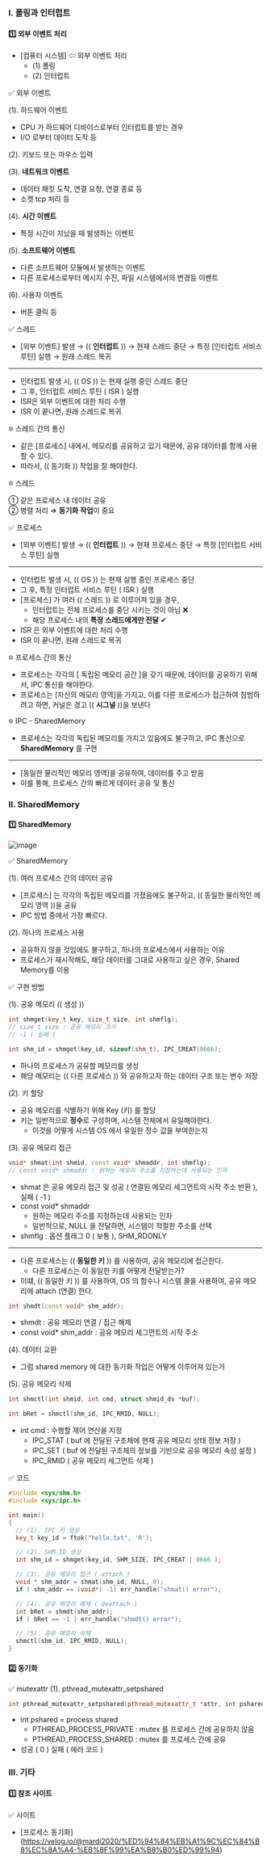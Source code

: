 ### Ⅰ. 폴링과 인터럽트
#### 1️⃣ 외부 이벤트 처리
- [컴퓨터 시스템] ⇦ 외부 이벤트 처리
  - (1) 폴링
  - (2) 인터럽트

✅ 외부 이벤트

(1). 하드웨어 이벤트
- CPU 가 하드웨어 디바이스로부터 인터럽트를 받는 경우
- I/O 로부터 데이터 도작 등

(2). 키보드 또는 마우스 입력

(3). **네트워크 이벤트**
- 데이터 패킷 도착, 연결 요청, 연결 종료 등
- 소켓 tcp 처리 등

(4). **시간 이벤트**
- 특정 시간이 지났을 때 발생하는 이벤트

(5). **소프트웨어 이벤트**
- 다른 소프트웨어 모듈에서 발생하는 이벤트
- 다른 프로세스로부터 메시지 수진, 파일 시스템에서의 변경등 이벤트

(6). 사용자 이벤트
- 버튼 클릭 등

✅ 스레드
- [외부 이벤트] 발생 → (( **인터럽트** )) → 현재 스레드 중단 → 특정 [인터럽트 서비스 루틴] 실행 → 원래 스레드 복귀
---
- 인터럽트 발생 시, (( OS )) 는 현재 실행 중인 스레드 중단
- 그 후, 인터럽트 서비스 루틴 ( ISR ) 실행
- ISR은 외부 이벤트에 대한 처리 수행
- ISR 이 끝나면, 원래 스레드로 복귀

🔯 스레드 간의 통신
- 같은 [프로세스] 내에서, 메모리를 공유하고 있기 때문에, 공유 데이터를 함께 사용할 수 있다.
- 따라서, (( 동기화 )) 작업을 잘 해야한다.

🔯 스레드

① 같은 프로세스 내 데이터 공유 <br/>
② 병렬 처리  ⇒ **동기화 작업**이 중요


✅ 프로세스
- [외부 이벤트] 발생 → (( **인터럽트** )) → 현재 프로세스 중단 → 특정 [인터럽트 서비스 루틴] 실행
---
- 인터럽트 발생 시, (( OS )) 는 현재 실행 중인 프로세스 중단
- 그 후, 특정 인터럽트 서비스 루틴 ( ISR ) 실행
- [프로세스] 가 여러 (( 스레드 )) 로 이루어져 있을 경우,
  - 인터럽트는 전체 프로세스를 중단 시키는 것이 아님 ❌ 
  - 해당 프로세스 내의 **특정 스레드에게만 전달** ✔
- ISR 은 외부 이벤트에 대한 처리 수행
- ISR 이 끝나면, 원래 스레드로 복귀

🔯 프로세스 간의 통신
- 프로세스는 각각의 [ 독립된 메모리 공간 ]을 갖기 때문에, 데이터를 공유하기 위해서, IPC 통신을 해야한다.
- 프로세스는 [자신의 메모리 영역]을 가지고, 이를 다른 프로세스가 접근하여 침범하려고 하면, 커널은 경고 (( **시그널** ))을 보낸다

🔯 IPC - SharedMemory
- 프로세스는 각각의 독립된 메모리를 가지고 있음에도 불구하고, IPC 통신으로 **SharedMemory** 를 구현
---
- [동일한 물리적인 메모리 영역]을 공유하여, 데이터를 주고 받음
- 이를 통해, 프로세스 간의 빠르게 데이터 공유 및 통신

### Ⅱ. SharedMemory
#### 1️⃣ SharedMemory
![image](https://github.com/shpark0308/c_study_develop/assets/60208434/aa03a3ef-d31f-47ec-ad13-1c5076e67360)

✅ SharedMemory

(1). 여러 프로세스 간의 데이터 공유
- [프로세스] 는 각각의 독립된 메모리를 가졌음에도 불구하고, (( 동일한 물리적인 메모리 영역 ))을 공유
- IPC 방법 중에서 가장 빠르다.

(2). 하나의 프로세스 사용
- 공유하지 않을 것임에도 불구하고, 하나의 프로세스에서 사용하는 이유
- 프로세스가 재시작해도, 해당 데이터를 그대로 사용하고 싶은 경우, Shared Memory를 이용

✅ 구현 방법

(1). 공유 메모리 (( 생성 ))
```cpp
int shmget(key_t key, size_t size, int shmflg);
// size_t size : 공유 메모리 크기
// -1 ( 실패 )

int shm_id = shmget(key_id, sizeof(shm_t), IPC_CREAT|0666);
```
- 하나의 프로세스가 공유할 메모리를 생성
- 해당 메모리는 (( 다른 프로세스 )) 와 공유하고자 하는 데이터 구조 또는 변수 저장

(2). 키 할당
- 공유 메모리를 식별하기 위해 Key (키) 를 할당
- 키는 일반적으로 **정수**로 구성하며, 시스템 전체에서 유일해야한다.
  - 이것을 어떻게 시스템 OS 에서 유일한 정수 값을 부여한는지

(3). 공유 메모리 접근
```cpp
void* shmat(int shmid, const void* shmaddr, int shmflg);
// const void* shmaddr : 원하는 메모리 주소를 지정하는데 사용되는 인자
```
- shmat 은 공유 메모리 접근 및 성공 ( 연결된 메모리 세그먼트의 시작 주소 반환 ), 실패 ( -1 )
- const void* shmaddr
  - 원하는 메모리 주소를 지정하는데 사용되는 인자
  - 일반적으로, NULL 을 전달하면, 시스템이 적절한 주소를 선택
- shmflg : 옵션 플래그 0 ( 보통 ), SHM_RDONLY
---
- 다른 프로세스는 (( **동일한 키** )) 를 사용하여, 공유 메모리에 접근한다.
  - 다른 프로세스는 이 동일한 키를 어떻게 전달받는가?
- 이떄, (( 동일한 키 )) 를 사용하여, OS 의 함수나 시스템 콜을 사용하여, 공유 메모리에 attach (연결) 한다.

```cpp
int shmdt(const void* shm_addr);
```
- shmdt : 공유 메모리 연결 / 접근 해제
- const void* shm_addr : 공유 메모리 세그먼트의 시작 주소

(4). 데이터 교환
- 그럼 shared memory 에 대한 동기화 작업은 어떻게 이루어져 있는가

(5). 공유 메모리 삭제
```cpp
int shmctl(int shmid, int cmd, struct shmid_ds *buf);

int bRet = shmctl(shm_id, IPC_RMID, NULL);
```
- int cmd : 수행할 제어 연산을 지정
  - IPC_STAT ( buf 에 전달된 구조체에 현재 공유 메모리 상태 정보 저장 )
  - IPC_SET ( buf 에 전달된 구조체의 정보를 기반으로 공유 메모리 속성 설정 )
  - IPC_RMID ( 공유 메모리 세그먼트 삭제 )

✅ 코드
``` cpp
#include <sys/shm.h>
#include <sys/ipc.h>

int main()
{
  // (1). IPC 키 생성
  key_t key_id = ftok("hello.txt", 'R');

  // (2). SHM_ID 생성
  int shm_id = shmget(key_id, SHM_SIZE, IPC_CREAT | 0666 );

  // (3). 공유 메모리 접근 ( attach )
  void * shm_addr = shmat(shm_id, NULL, 0);
  if ( shm_addr == (void*) -1) err_handle("shmat() error");

  // (4). 공유 메모리 해제 ( deattach )
  int bRet = shmdt(shm_addr);
  if ( bRet == -1 ) err_handle("shmdt() error");

  // (5). 공유 메모리 삭제
  shmctl(shm_id, IPC_RMID, NULL);
}
```

#### 2️⃣ 동기화
✅ mutexattr
(1). pthread_mutexattr_setpshared
```cpp
int pthread_mutexattr_setpshared(pthread_mutexattr_t *attr, int pshared);
```
- int pshared = process shared
  - PTHREAD_PROCESS_PRIVATE : mutex 를 프로세스 간에 공유하지 않음
  - PTHREAD_PROCESS_SHARED  : mutex 를 프로세스 간에 공유
- 성공 ( 0 ) 실패 ( 에러 코드 )

### Ⅲ. 기타
#### 1️⃣ 참조 사이트
✅ 사이트
- [프로세스 동기화] (https://velog.io/@mardi2020/%ED%94%84%EB%A1%9C%EC%84%B8%EC%8A%A4-%EB%8F%99%EA%B8%B0%ED%99%94)
